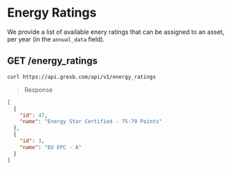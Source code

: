 # Energy Ratings

We provide a list of available enery ratings that can be assigned to an asset,
per year (in the `annual_data` field).

## GET /energy_ratings

```shell
curl https://api.gresb.com/api/v1/energy_ratings
```

> Response

```json
[
  {
    "id": 47,
    "name": "Energy Star Certified - 75-79 Points"
  },
  {
    "id": 3,
    "name": "EU EPC - A"
  }
]
```
